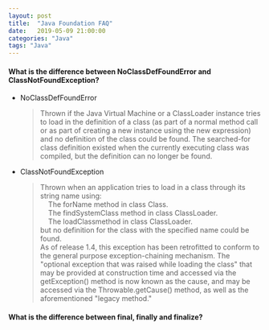 ```yaml
---
layout: post
title:  "Java Foundation FAQ"
date:   2019-05-09 21:00:00
categories: "Java"
tags: "Java"
---
```

#### What is the difference between NoClassDefFoundError and ClassNotFoundException?
* NoClassDefFoundError   
  > Thrown if the Java Virtual Machine or a ClassLoader instance tries to load in the   definition of a class (as part of a normal method call or as part of creating a new instance using the new expression) and no definition of the class could be found. The searched-for class definition existed when the currently executing class was compiled, but the definition can no longer be found.

* ClassNotFoundException
  > Thrown when an application tries to load in a class through its string name using:   
    &nbsp;&nbsp;&nbsp;&nbsp;The forName method in class Class.   
    &nbsp;&nbsp;&nbsp;&nbsp;The findSystemClass method in class ClassLoader.   
    &nbsp;&nbsp;&nbsp;&nbsp;The loadClassmethod in class ClassLoader.   
    but no definition for the class with the specified name could be found.   
    As of release 1.4, this exception has been retrofitted to conform to
    the general purpose exception-chaining mechanism.  The "optional exception that was raised while loading the class" that may be provided at construction time and accessed via the getException() method is now known as the cause, and may be accessed via the
    Throwable.getCause() method, as well as the aforementioned "legacy method."

#### What is the difference between final, finally and finalize?
